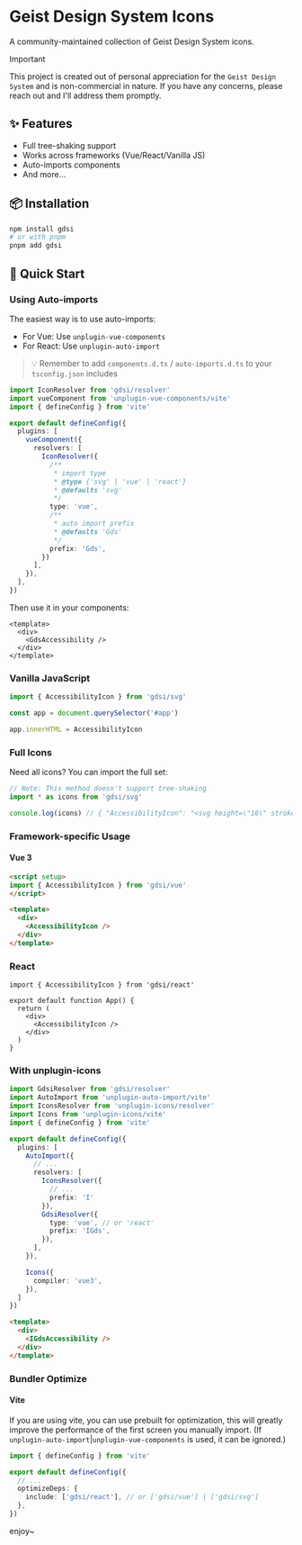 # Geist Design System Icons
A community-maintained collection of Geist Design System icons.

> [!IMPORTANT]
> This project is created out of personal appreciation for the `Geist Design System` and is non-commercial in nature. If you have any concerns, please reach out and I'll address them promptly.

## ✨ Features
- Full tree-shaking support
- Works across frameworks (Vue/React/Vanilla JS)
- Auto-imports components
- And more...

## 📦 Installation
```sh
npm install gdsi
# or with pnpm
pnpm add gdsi
```

## 🚀 Quick Start

### Using Auto-imports
The easiest way is to use auto-imports:
- For Vue: Use `unplugin-vue-components`
- For React: Use `unplugin-auto-import`

> 💡 Remember to add `components.d.ts` / `auto-imports.d.ts` to your `tsconfig.json` includes

```ts
import IconResolver from 'gdsi/resolver'
import vueComponent from 'unplugin-vue-components/vite'
import { defineConfig } from 'vite'

export default defineConfig({
  plugins: [
    vueComponent({
      resolvers: [
        IconResolver({
          /**
           * import type
           * @type {'svg' | 'vue' | 'react'}
           * @defaults 'svg'
           */
          type: 'vue',
          /**
           * auto import prefix
           * @defaults 'Gds'
           */
          prefix: 'Gds',
        })
      ],
    }),
  ],
})
```

Then use it in your components:

```vue
<template>
  <div>
    <GdsAccessibility />
  </div>
</template>
```

### Vanilla JavaScript

```ts
import { AccessibilityIcon } from 'gdsi/svg'

const app = document.querySelector('#app')

app.innerHTML = AccessibilityIcon
```

### Full Icons
Need all icons? You can import the full set:

```ts
// Note: This method doesn't support tree-shaking
import * as icons from 'gdsi/svg'

console.log(icons) // { "AccessibilityIcon": "<svg height=\"16\" stroke-linejoin=\"round\" ..." }
```

### Framework-specific Usage

#### Vue 3

```html
<script setup>
import { AccessibilityIcon } from 'gdsi/vue'
</script>

<template>
  <div>
    <AccessibilityIcon />
  </div>
</template>
```

### React
```tsx
import { AccessibilityIcon } from 'gdsi/react'

export default function App() {
  return (
    <div>
      <AccessibilityIcon />
    </div>
  )
}
```

### With unplugin-icons
```ts
import GdsiResolver from 'gdsi/resolver'
import AutoImport from 'unplugin-auto-import/vite'
import IconsResolver from 'unplugin-icons/resolver'
import Icons from 'unplugin-icons/vite'
import { defineConfig } from 'vite'

export default defineConfig({
  plugins: [
    AutoImport({
      // ...
      resolvers: [
        IconsResolver({
          // ...
          prefix: 'I'
        }),
        GdsiResolver({
          type: 'vue', // or 'react'
          prefix: 'IGds',
        }),
      ],
    }),

    Icons({
      compiler: 'vue3',
    }),
  ]
})
```

```html
<template>
  <div>
    <IGdsAccessibility />
  </div>
</template>
```

### Bundler Optimize

#### Vite
If you are using vite, you can use prebuilt for optimization, this will greatly improve the performance of the first screen you manually import. (If `unplugin-auto-import`|`unplugin-vue-components` is used, it can be ignored.)

```ts
import { defineConfig } from 'vite'

export default defineConfig({
  // ...
  optimizeDeps: {
    include: ['gdsi/react'], // or ['gdsi/vue'] | ['gdsi/svg']
  },
})
```

enjoy~
